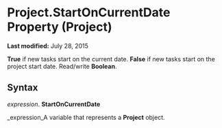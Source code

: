 
# Project.StartOnCurrentDate Property (Project)

 **Last modified:** July 28, 2015

 **True** if new tasks start on the current date. **False** if new tasks start on the project start date. Read/write **Boolean**.

## Syntax

 _expression_. **StartOnCurrentDate**

 _expression_A variable that represents a  **Project** object.

